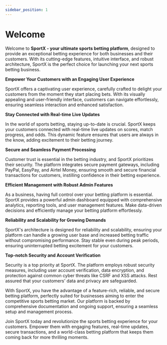 ```yaml
---
sidebar_position: 1
---
```


# Welcome

Welcome to **SportX - your ultimate sports betting platform**, designed to provide an exceptional betting experience for both businesses and their customers. With its cutting-edge features, intuitive interface, and robust architecture, SportX is the perfect choice for launching your next sports betting business.

**Empower Your Customers with an Engaging User Experience**

SportX offers a captivating user experience, carefully crafted to delight your customers from the moment they start placing bets. With its visually appealing and user-friendly interface, customers can navigate effortlessly, ensuring seamless interaction and enhanced satisfaction.

**Stay Connected with Real-time Live Updates**

In the world of sports betting, staying up-to-date is crucial. SportX keeps your customers connected with real-time live updates on scores, match progress, and odds. This dynamic feature ensures that users are always in the know, adding excitement to their betting journey.

**Secure and Seamless Payment Processing**

Customer trust is essential in the betting industry, and SportX prioritizes their security. The platform integrates secure payment gateways, including PayPal, EasyPay, and Airtel Money, ensuring smooth and secure financial transactions for customers, instilling confidence in their betting experience.

**Efficient Management with Robust Admin Features**

As a business, having full control over your betting platform is essential. SportX provides a powerful admin dashboard equipped with comprehensive analytics, reporting tools, and user management features. Make data-driven decisions and efficiently manage your betting platform effortlessly.

**Reliability and Scalability for Growing Demands**

SportX's architecture is designed for reliability and scalability, ensuring your platform can handle a growing user base and increased betting traffic without compromising performance. Stay stable even during peak periods, ensuring uninterrupted betting excitement for your customers.

**Top-notch Security and Account Verification**

Security is a top priority at SportX. The platform employs robust security measures, including user account verification, data encryption, and protection against common cyber threats like CSRF and XSS attacks. Rest assured that your customers' data and privacy are safeguarded.

With SportX, you have the advantage of a feature-rich, reliable, and secure betting platform, perfectly suited for businesses aiming to enter the competitive sports betting market. Our platform is backed by comprehensive documentation and ongoing support, ensuring a seamless setup and management process.

Join SportX today and revolutionize the sports betting experience for your customers. Empower them with engaging features, real-time updates, secure transactions, and a world-class betting platform that keeps them coming back for more thrilling moments.

<!-- ## Getting Started

Get started by **creating a new site**.

Or **try Docusaurus immediately** with **[docusaurus.new](https://docusaurus.new)**.

### What you'll need

- [Node.js](https://nodejs.org/en/download/) version 16.14 or above:
  - When installing Node.js, you are recommended to check all checkboxes related to dependencies.

## Generate a new site

Generate a new Docusaurus site using the **classic template**.

The classic template will automatically be added to your project after you run the command:

```bash
npm init docusaurus@latest my-website classic
```

You can type this command into Command Prompt, Powershell, Terminal, or any other integrated terminal of your code editor.

The command also installs all necessary dependencies you need to run Docusaurus.

## Start your site

Run the development server:

```bash
cd my-website
npm run start
```

The `cd` command changes the directory you're working with. In order to work with your newly created Docusaurus site, you'll need to navigate the terminal there.

The `npm run start` command builds your website locally and serves it through a development server, ready for you to view at http://localhost:3000/.

Open `docs/intro.md` (this page) and edit some lines: the site **reloads automatically** and displays your changes. -->
